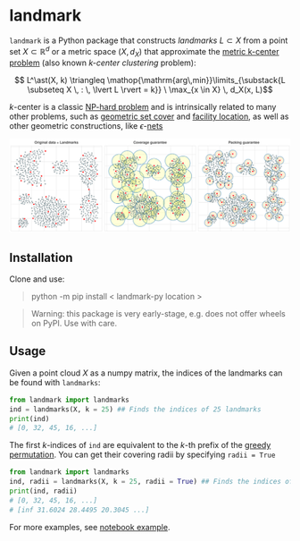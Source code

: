 # landmark  

`landmark` is a Python package that constructs _landmarks_ $L \subset X$ from a point set $X \subset \mathbb{R}^d$ or a metric space $(X, d_X)$ that approximate the [metric k-center problem](https://en.wikipedia.org/wiki/Metric_k-center) (also known _k-center clustering_ problem): 

$$ L^\ast(X, k) \triangleq \mathop{\mathrm{arg\,min}}\limits_{\substack{L \subseteq X \, : \, \lvert L \rvert = k}} \ \max_{x \in X} \, d_X(x, L)$$

$k$-center is a classic [NP-hard problem](https://en.wikipedia.org/wiki/List_of_NP-complete_problems) and is intrinsically related to many other problems, such as [geometric set cover](https://en.wikipedia.org/wiki/Geometric_set_cover_problem) and [facility location](https://en.wikipedia.org/wiki/Optimal_facility_location), as well as other geometric constructions, like $\epsilon$-[nets](https://en.wikipedia.org/wiki/Delone_set)

![Landmarks example](images/k_center.svg)

<!-- $$ \min\limits_{\substack{L \subseteq X \, : \, \lvert L \rvert = k}} \ \max_{x \in X} \, d_X(x, L)$$ -->
<!-- where $d_X(x, L)$ denotes the Hausdorff distance to the set of landmarks $L$.  -->

## Installation 

Clone and use:

> python -m pip install < landmark-py location >

> Warning: this package is very early-stage, e.g. does not offer wheels on PyPI. Use with care.

## Usage 

Given a point cloud $X$ as a numpy matrix, the indices of the landmarks can be found with `landmarks`:

```python 
from landmark import landmarks
ind = landmarks(X, k = 25) ## Finds the indices of 25 landmarks
print(ind)
# [0, 32, 45, 16, ...]
```

The first $k$-indices of `ind` are equivalent to the $k$-th prefix of the [greedy permutation](https://www.youtube.com/watch?v=xWuq1aXHLdU). You can get their covering radii by specifying `radii = True`

```python 
from landmark import landmarks
ind, radii = landmarks(X, k = 25, radii = True) ## Finds the indices of 25 landmarks
print(ind, radii)
# [0, 32, 45, 16, ...]
# [inf 31.6024 28.4495 20.3045 ...]
```

For more examples, see [notebook example](notebooks/k_center.py).